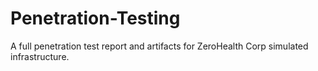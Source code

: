 # Penetration-Testing
A full penetration test report and artifacts for ZeroHealth Corp simulated infrastructure.
